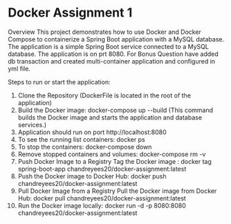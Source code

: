 # Docker Assignment 1

Overview
This project demonstrates how to use Docker and Docker Compose to containerize a Spring Boot application with a MySQL database. The application is a simple Spring Boot service connected to a MySQL database. The application is on prt 8080. For Bonus Question have added db transaction and created multi-container application and configured in yml file.

Steps to run or start the application:
1. Clone the Repository (DockerFile is located in the root of the application)
2. Build the Docker image:
   docker-compose up --build
   (This command builds the Docker image and starts the application and database services.)
3. Application should run on port http://localhost:8080
4. To see the running list containers: docker ps
5. To stop the containers: docker-compose down
6. Remove stopped containers and volumes: docker-compose rm -v
7. Push Docker Image to a Registry Tag the Docker image : docker tag spring-boot-app chandreyees20/docker-assignment:latest
8. Push the Docker image to Docker Hub: docker push chandreyees20/docker-assignment:latest
9. Pull Docker Image from a Registry Pull the Docker image from Docker Hub: docker pull chandreyees20/docker-assignment:latest
10. Run the Docker image locally: docker run -d -p 8080:8080 chandreyees20/docker-assignment:latest
